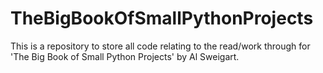 # TheBigBookOfSmallPythonProjects
This is a repository to store all code relating to the read/work through for 'The Big Book of Small Python Projects' by Al Sweigart.
